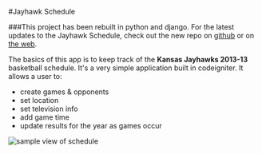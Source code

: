 #Jayhawk Schedule

###This project has been rebuilt in python and django. For the latest updates to the Jayhawk Schedule, check out the new repo on [github](https://github.com/jesseoverright/django-jayhawk-schedule) or on [the web](http://jayhawkschedule.co).

The basics of this app is to keep track of the __Kansas Jayhawks 2013-13__ basketball schedule. It's a very simple application built in codeigniter. It allows a user to:

- create games & opponents
- set location
- set television info 
- add game time
- update results for the year as games occur

![sample view of schedule](https://raw.github.com/jesseoverright/jayhawk-schedule/master/images/schedule-sample.png)